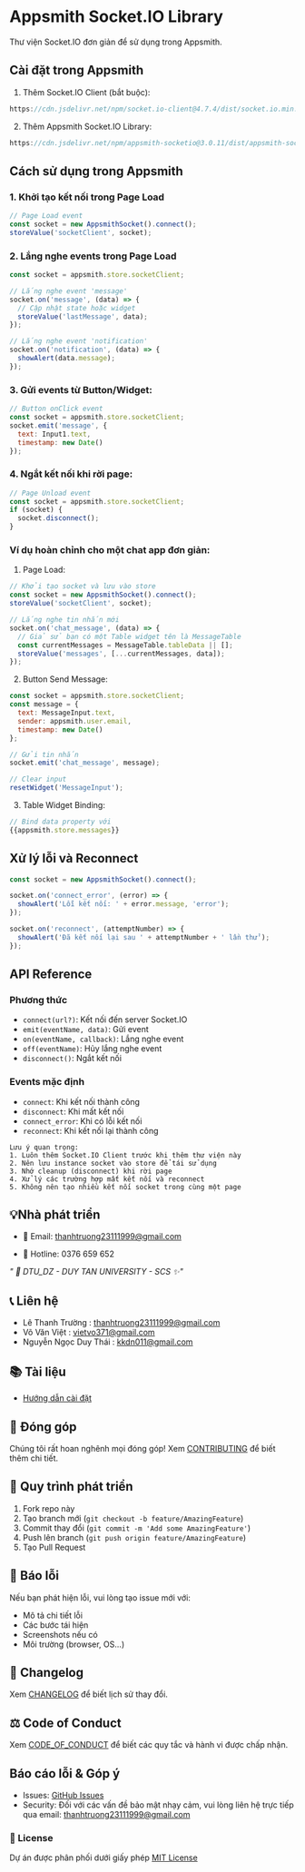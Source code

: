 # Appsmith Socket.IO Library

Thư viện Socket.IO đơn giản để sử dụng trong Appsmith.

## Cài đặt trong Appsmith

1. Thêm Socket.IO Client (bắt buộc):
```javascript
https://cdn.jsdelivr.net/npm/socket.io-client@4.7.4/dist/socket.io.min.js
```

2. Thêm Appsmith Socket.IO Library:
```javascript
https://cdn.jsdelivr.net/npm/appsmith-socketio@3.0.11/dist/appsmith-socketio.min.js
```

## Cách sử dụng trong Appsmith

### 1. Khởi tạo kết nối trong Page Load
```javascript
// Page Load event
const socket = new AppsmithSocket().connect();
storeValue('socketClient', socket);
```

### 2. Lắng nghe events trong Page Load
```javascript
const socket = appsmith.store.socketClient;

// Lắng nghe event 'message'
socket.on('message', (data) => {
  // Cập nhật state hoặc widget
  storeValue('lastMessage', data);
});

// Lắng nghe event 'notification'
socket.on('notification', (data) => {
  showAlert(data.message);
});
```

### 3. Gửi events từ Button/Widget:

```javascript
// Button onClick event
const socket = appsmith.store.socketClient;
socket.emit('message', {
  text: Input1.text,
  timestamp: new Date()
});
```

### 4. Ngắt kết nối khi rời page:

```javascript
// Page Unload event
const socket = appsmith.store.socketClient;
if (socket) {
  socket.disconnect();
}
```

### Ví dụ hoàn chỉnh cho một chat app đơn giản:

1. Page Load:

```javascript
// Khởi tạo socket và lưu vào store
const socket = new AppsmithSocket().connect();
storeValue('socketClient', socket);

// Lắng nghe tin nhắn mới
socket.on('chat_message', (data) => {
  // Giả sử bạn có một Table widget tên là MessageTable
  const currentMessages = MessageTable.tableData || [];
  storeValue('messages', [...currentMessages, data]);
});
```

2. Button Send Message:

```javascript
const socket = appsmith.store.socketClient;
const message = {
  text: MessageInput.text,
  sender: appsmith.user.email,
  timestamp: new Date()
};

// Gửi tin nhắn
socket.emit('chat_message', message);

// Clear input
resetWidget('MessageInput');
```

3. Table Widget Binding:

```javascript
// Bind data property với
{{appsmith.store.messages}}
```

## Xử lý lỗi và Reconnect

```javascript
const socket = new AppsmithSocket().connect();

socket.on('connect_error', (error) => {
  showAlert('Lỗi kết nối: ' + error.message, 'error');
});

socket.on('reconnect', (attemptNumber) => {
  showAlert('Đã kết nối lại sau ' + attemptNumber + ' lần thử');
});
```

## API Reference

### Phương thức
- `connect(url?)`: Kết nối đến server Socket.IO
- `emit(eventName, data)`: Gửi event
- `on(eventName, callback)`: Lắng nghe event
- `off(eventName)`: Hủy lắng nghe event
- `disconnect()`: Ngắt kết nối

### Events mặc định
- `connect`: Khi kết nối thành công
- `disconnect`: Khi mất kết nối
- `connect_error`: Khi có lỗi kết nối
- `reconnect`: Khi kết nối lại thành công

```
Lưu ý quan trọng:
1. Luôn thêm Socket.IO Client trước khi thêm thư viện này
2. Nên lưu instance socket vào store để tái sử dụng
3. Nhớ cleanup (disconnect) khi rời page
4. Xử lý các trường hợp mất kết nối và reconnect
5. Không nên tạo nhiều kết nối socket trong cùng một page
```

## 💡Nhà phát triển

- 📧 Email: thanhtruong23111999@gmail.com

- 📱 Hotline: 0376 659 652

*" 🏫 DTU_DZ - DUY TAN UNIVERSITY - SCS ✨"*

## 📞 Liên hệ
- Lê Thanh Trường       :  <u>thanhtruong23111999@gmail.com</u>
- Võ Văn Việt           :  <u>vietvo371@gmail.com</u>
- Nguyễn Ngọc Duy Thái  :  <u>kkdn011@gmail.com</u>

## 📚 Tài liệu
- [Hướng dẫn cài đặt](https://github.com/Truongpyeo/dtuappsmithrealtime/blob/master/docs/setup.md)

## 🤝 Đóng góp
Chúng tôi rất hoan nghênh mọi đóng góp! Xem [CONTRIBUTING](https://github.com/Truongpyeo/dtuappsmithrealtime/blob/master/CONTRIBUTING.md) để biết thêm chi tiết.

## 🔄 Quy trình phát triển
1. Fork repo này
2. Tạo branch mới (`git checkout -b feature/AmazingFeature`)
3. Commit thay đổi (`git commit -m 'Add some AmazingFeature'`)
4. Push lên branch (`git push origin feature/AmazingFeature`) 
5. Tạo Pull Request

## 🐛 Báo lỗi
Nếu bạn phát hiện lỗi, vui lòng tạo issue mới với:
- Mô tả chi tiết lỗi
- Các bước tái hiện
- Screenshots nếu có
- Môi trường (browser, OS...)

## 📜 Changelog
Xem [CHANGELOG](https://github.com/Truongpyeo/dtuappsmithrealtime/blob/master/CHANGELOG.md) để biết lịch sử thay đổi.

## ⚖️ Code of Conduct
Xem [CODE_OF_CONDUCT](https://github.com/Truongpyeo/dtuappsmithrealtime/blob/master/CODE_OF_CONDUCT.md) để biết các quy tắc và hành vi được chấp nhận.

## Báo cáo lỗi & Góp ý
- Issues: [GitHub Issues](https://github.com/Truongpyeo/DTURelifeLink/issues)
- Security: Đối với các vấn đề bảo mật nhạy cảm, vui lòng liên hệ trực tiếp qua email: <u>thanhtruong23111999@gmail.com</u>


### 📝 License
Dự án được phân phối dưới giấy phép [MIT License](https://github.com/Truongpyeo/dtuappsmithrealtime/blob/master/LICENSE)